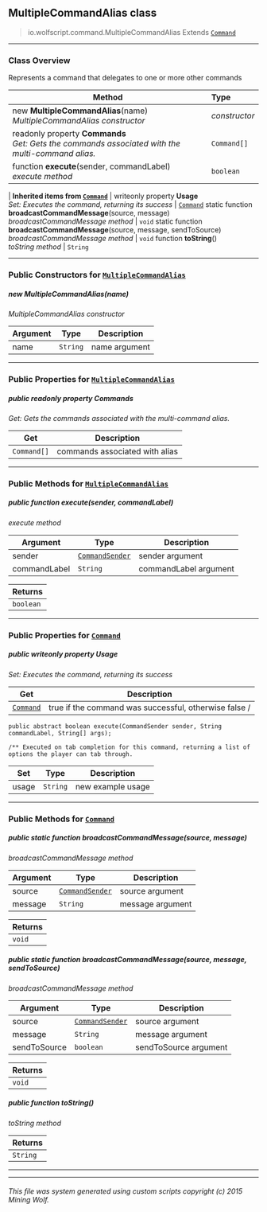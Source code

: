 ## MultipleCommandAlias __class__

>io.wolfscript.command.MultipleCommandAlias
>Extends [`Command`](Command.md)

---

### Class Overview

Represents a command that delegates to one or more other commands

Method | Type   
--- | :--- 
new __MultipleCommandAlias__(name) <br> _MultipleCommandAlias constructor_ | _constructor_
 readonly property __Commands__ <br> _Get: Gets the commands associated with the multi-command alias._ | `Command[]`
 function __execute__(sender, commandLabel) <br> _execute method_ | `boolean`
 |
__Inherited items from [`Command`](Command.md)__ |
 writeonly property __Usage__ <br> _Set: Executes the command, returning its success_ | [`Command`](Command.md)
static function __broadcastCommandMessage__(source, message) <br> _broadcastCommandMessage method_ | `void`
static function __broadcastCommandMessage__(source, message, sendToSource) <br> _broadcastCommandMessage method_ | `void`
 function __toString__() <br> _toString method_ | `String`





---

### Public Constructors for [`MultipleCommandAlias`](MultipleCommandAlias.md)

##### <a id='multiplecommandalias'></a>new __MultipleCommandAlias__(name) 

_MultipleCommandAlias constructor_

Argument | Type | Description  
--- | --- | --- 
name | `String` | name argument

---

### Public Properties for [`MultipleCommandAlias`](MultipleCommandAlias.md)

##### <a id='commands'></a>public  readonly property __Commands__

_Get: Gets the commands associated with the multi-command alias._

Get | Description
--- | --- 
`Command[]` | commands associated with alias



---

### Public Methods for [`MultipleCommandAlias`](MultipleCommandAlias.md)

##### <a id='execute'></a>public  function __execute__(sender, commandLabel)

_execute method_

Argument | Type | Description  
--- | --- | --- 
sender | [`CommandSender`](CommandSender.md) | sender argument
commandLabel | `String` | commandLabel argument

Returns | 
--- | 
`boolean` |


---

### Public Properties for [`Command`](Command.md)

##### <a id='usage'></a>public  writeonly property __Usage__

_Set: Executes the command, returning its success_

Get | Description
--- | --- 
[`Command`](Command.md) | true if the command was successful, otherwise false /
    public abstract boolean execute(CommandSender sender, String commandLabel, String[] args);

    /** Executed on tab completion for this command, returning a list of options the player can tab through.

Set | Type | Description  
--- | --- | --- 
usage | `String` | new example usage


---

### Public Methods for [`Command`](Command.md)

##### <a id='broadcastcommandmessage'></a>public static function __broadcastCommandMessage__(source, message)

_broadcastCommandMessage method_

Argument | Type | Description  
--- | --- | --- 
source | [`CommandSender`](CommandSender.md) | source argument
message | `String` | message argument

Returns | 
--- | 
`void` |


##### <a id='broadcastcommandmessage'></a>public static function __broadcastCommandMessage__(source, message, sendToSource)

_broadcastCommandMessage method_

Argument | Type | Description  
--- | --- | --- 
source | [`CommandSender`](CommandSender.md) | source argument
message | `String` | message argument
sendToSource | `boolean` | sendToSource argument

Returns | 
--- | 
`void` |


##### <a id='tostring'></a>public  function __toString__()

_toString method_

Returns | 
--- | 
`String` |


---


---


###### This file was system generated using custom scripts copyright (c) 2015 Mining Wolf.
	

